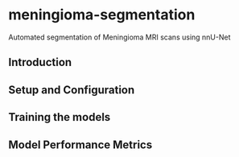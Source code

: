 # meningioma-segmentation
 Automated segmentation of Meningioma MRI scans using nnU-Net
 
## Introduction


## Setup and Configuration



## Training the models


## Model Performance Metrics